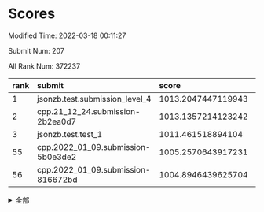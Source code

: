 # Scores

Modified Time: 2022-03-18 00:11:27

Submit Num: 207

All Rank Num: 372237

| rank |               submit               |       score        |       sigma        | pk_num |
| :--- | :--------------------------------- | :----------------- | :----------------- | :----- |
| 1    | jsonzb.test.submission_level_4     | 1013.2047447119943 | 0.819072767739984  | 7195   |
| 2    | cpp.21_12_24.submission-2b2ea0d7   | 1013.1357214123242 | 0.8072228482673204 | 7193   |
| 3    | jsonzb.test.test_1                 | 1011.461518894104  | 0.7954174622418465 | 7193   |
| 55   | cpp.2022_01_09.submission-5b0e3de2 | 1005.2570643917231 | 0.7248233935147409 | 7197   |
| 56   | cpp.2022_01_09.submission-816672bd | 1004.8946439625704 | 0.7087072232470608 | 7190   |


<details>
<summary>全部</summary>

| rank |                 submit                 |       score        |       sigma        | pk_num |
| :--- | :------------------------------------- | :----------------- | :----------------- | :----- |
| 1    | jsonzb.test.submission_level_4         | 1013.2047447119943 | 0.819072767739984  | 7195   |
| 2    | cpp.21_12_24.submission-2b2ea0d7       | 1013.1357214123242 | 0.8072228482673204 | 7193   |
| 3    | jsonzb.test.test_1                     | 1011.461518894104  | 0.7954174622418465 | 7193   |
| 4    | gobigger.level_3.submission_level_3_38 | 1011.3250096177213 | 0.7544268708252398 | 7190   |
| 5    | gobigger.level_3.submission_level_3_42 | 1011.1757254906813 | 0.7710438270876663 | 7197   |
| 6    | gobigger.level_3.submission_level_3_43 | 1011.0835825236712 | 0.7618843298542771 | 7194   |
| 7    | gobigger.level_3.submission_level_3_27 | 1011.0520869274378 | 0.7817328587186861 | 7194   |
| 8    | gobigger.level_3.submission_level_3_6  | 1011.0129883416304 | 0.7889508687793019 | 7188   |
| 9    | gobigger.level_3.submission_level_3_20 | 1010.97318934567   | 0.750634509586351  | 7190   |
| 10   | gobigger.level_3.submission_level_3_31 | 1010.9377675219176 | 0.7682688174196559 | 7198   |
| 11   | gobigger.level_3.submission_level_3_9  | 1010.9292912814875 | 0.7700423907048952 | 7194   |
| 12   | gobigger.level_3.submission_level_3_28 | 1010.9248904245148 | 0.7502416374342052 | 7195   |
| 13   | gobigger.level_3.submission_level_3_32 | 1010.8633734570789 | 0.7550058900493872 | 7192   |
| 14   | gobigger.level_3.submission_level_3_33 | 1010.7329370647612 | 0.7506785987888308 | 7195   |
| 15   | gobigger.level_3.submission_level_3_44 | 1010.7231139395135 | 0.7543912418174429 | 7195   |
| 16   | gobigger.level_3.submission_level_3_17 | 1010.6602795360976 | 0.7535997968430647 | 7197   |
| 17   | gobigger.level_3.submission_level_3_25 | 1010.6272947857092 | 0.7743267520392962 | 7196   |
| 18   | gobigger.level_3.submission_level_3_41 | 1010.6005200142162 | 0.7594167714148798 | 7190   |
| 19   | gobigger.level_3.submission_level_3_34 | 1010.5758984677292 | 0.7907410120728041 | 7194   |
| 20   | gobigger.level_3.submission_level_3_35 | 1010.5616562481293 | 0.7604235844027152 | 7196   |
| 21   | gobigger.level_3.submission_level_3_37 | 1010.5533252741858 | 0.7656130217472897 | 7196   |
| 22   | gobigger.level_3.submission_level_3_3  | 1010.5401310626326 | 0.7686385922063135 | 7192   |
| 23   | gobigger.level_3.submission_level_3_26 | 1010.5271508796784 | 0.7519961933561381 | 7196   |
| 24   | gobigger.level_3.submission_level_3_2  | 1010.5215171867538 | 0.7500981822181673 | 7191   |
| 25   | gobigger.level_3.submission_level_3_47 | 1010.4830833793945 | 0.7659029268768103 | 7193   |
| 26   | gobigger.level_3.submission_level_3_36 | 1010.4645761207714 | 0.7559834020960353 | 7193   |
| 27   | gobigger.level_3.submission_level_3_49 | 1010.4280658671241 | 0.7451475371336754 | 7197   |
| 28   | gobigger.level_3.submission_level_3_30 | 1010.4159980628455 | 0.749516636899667  | 7191   |
| 29   | gobigger.level_3.submission_level_3_16 | 1010.3900187863148 | 0.7519566627592758 | 7193   |
| 30   | gobigger.level_3.submission_level_3_45 | 1010.3553650022585 | 0.7470659782216917 | 7195   |
| 31   | gobigger.level_3.submission_level_3_40 | 1010.3460767850055 | 0.7741778499690913 | 7193   |
| 32   | gobigger.level_3.submission_level_3_29 | 1010.341195959928  | 0.7371201468182763 | 7193   |
| 33   | gobigger.level_3.submission_level_3_5  | 1010.3367998298944 | 0.7514950886319313 | 7191   |
| 34   | gobigger.level_3.submission_level_3_24 | 1010.2580819322174 | 0.7498991267928697 | 7197   |
| 35   | gobigger.level_3.submission_level_3_39 | 1010.1010871270861 | 0.763155944032526  | 7192   |
| 36   | gobigger.level_3.submission_level_3_22 | 1010.0248589705625 | 0.7555820773932072 | 7192   |
| 37   | gobigger.level_3.submission_level_3_12 | 1009.928360709466  | 0.746330575352006  | 7193   |
| 38   | gobigger.level_3.submission_level_3_11 | 1009.8172679841507 | 0.7460484698651716 | 7192   |
| 39   | gobigger.level_3.submission_level_3_13 | 1009.7977034974019 | 0.7426598222536205 | 7196   |
| 40   | gobigger.level_3.submission_level_3_0  | 1009.7760619550884 | 0.7747814866532986 | 7197   |
| 41   | gobigger.level_3.submission_level_3_14 | 1009.7554191852736 | 0.7655057500348965 | 7192   |
| 42   | gobigger.level_3.submission_level_3_19 | 1009.7369704958296 | 0.7490716679355095 | 7195   |
| 43   | gobigger.level_3.submission_level_3_1  | 1009.6796033618817 | 0.7644611501669818 | 7189   |
| 44   | gobigger.level_3.submission_level_3_10 | 1009.6379957797005 | 0.7640481773724751 | 7194   |
| 45   | gobigger.level_3.submission_level_3_23 | 1009.4070025645644 | 0.7461739047596151 | 7195   |
| 46   | gobigger.level_3.submission_level_3_21 | 1009.3028361872674 | 0.756456153584821  | 7189   |
| 47   | gobigger.level_3.submission_level_3_15 | 1009.2112778498401 | 0.7379356665803878 | 7194   |
| 48   | gobigger.level_3.submission_level_3_48 | 1009.183168352781  | 0.7513120044102393 | 7198   |
| 49   | gobigger.level_3.submission_level_3_4  | 1009.0561250128623 | 0.7790025339857184 | 7191   |
| 50   | gobigger.level_3.submission_level_3_18 | 1009.0502096093139 | 0.7470115199370196 | 7190   |
| 51   | gobigger.level_3.submission_level_3_7  | 1008.9267354855843 | 0.7444754204836452 | 7196   |
| 52   | gobigger.level_3.submission_level_3_46 | 1008.4580221202817 | 0.747476485867499  | 7196   |
| 53   | gobigger.level_3.submission_level_3_8  | 1008.1637933871694 | 0.7320458493138    | 7194   |
| 54   | gobigger.level_1.submission_level_1_28 | 1005.2609153347712 | 0.7212173456790667 | 7198   |
| 55   | cpp.2022_01_09.submission-5b0e3de2     | 1005.2570643917231 | 0.7248233935147409 | 7197   |
| 56   | cpp.2022_01_09.submission-816672bd     | 1004.8946439625704 | 0.7087072232470608 | 7190   |
| 57   | gobigger.level_1.submission_level_1_20 | 1004.7753071382888 | 0.7179953423709542 | 7194   |
| 58   | gobigger.level_1.submission_level_1_27 | 1004.6695812766787 | 0.7164272049204614 | 7196   |
| 59   | gobigger.level_1.submission_level_1_38 | 1004.515760581909  | 0.7227530885901468 | 7190   |
| 60   | gobigger.level_1.submission_level_1_39 | 1004.5133606127313 | 0.7298294374182107 | 7184   |
| 61   | gobigger.level_1.submission_level_1_43 | 1004.2230154299347 | 0.7259484835027916 | 7194   |
| 62   | gobigger.level_1.submission_level_1_34 | 1004.0920129460405 | 0.7218302922226292 | 7189   |
| 63   | gobigger.level_1.submission_level_1_33 | 1004.0429331137057 | 0.7236538380253744 | 7194   |
| 64   | gobigger.level_1.submission_level_1_11 | 1004.0235984482503 | 0.7244728182355255 | 7196   |
| 65   | gobigger.level_1.submission_level_1_0  | 1003.9633234118912 | 0.7104760569224998 | 7195   |
| 66   | gobigger.level_1.submission_level_1_36 | 1003.9161412916302 | 0.722514426393656  | 7197   |
| 67   | gobigger.level_1.submission_level_1_26 | 1003.7677177476784 | 0.7177467621095596 | 7194   |
| 68   | gobigger.level_1.submission_level_1_6  | 1003.654382325285  | 0.7301812035394613 | 7189   |
| 69   | gobigger.level_1.submission_level_1_1  | 1003.5301349019544 | 0.7187610261759378 | 7197   |
| 70   | gobigger.level_1.submission_level_1_8  | 1003.5267297884004 | 0.7236064117764761 | 7196   |
| 71   | gobigger.level_1.submission_level_1_13 | 1003.5101278930637 | 0.7070294110711799 | 7193   |
| 72   | gobigger.level_1.submission_level_1_49 | 1003.4851073440583 | 0.7236706053023503 | 7192   |
| 73   | gobigger.level_1.submission_level_1_3  | 1003.4850016186952 | 0.71531589777783   | 7194   |
| 74   | gobigger.level_1.submission_level_1_12 | 1003.4348127173846 | 0.7020674746276018 | 7190   |
| 75   | gobigger.level_1.submission_level_1_44 | 1003.4083760185347 | 0.7160036929945182 | 7195   |
| 76   | gobigger.level_1.submission_level_1_42 | 1003.3425286981652 | 0.7214757632094854 | 7194   |
| 77   | gobigger.level_1.submission_level_1_46 | 1003.3404118085284 | 0.7162441977193474 | 7191   |
| 78   | gobigger.level_1.submission_level_1_32 | 1003.3022440093393 | 0.7113226520903654 | 7189   |
| 79   | gobigger.level_1.submission_level_1_9  | 1003.1761653581863 | 0.7142988108923672 | 7189   |
| 80   | gobigger.level_1.submission_level_1_29 | 1003.1181104598642 | 0.7166429959079004 | 7194   |
| 81   | gobigger.level_1.submission_level_1_47 | 1003.1042733826422 | 0.7108435033522421 | 7192   |
| 82   | gobigger.level_1.submission_level_1_35 | 1003.1028757187217 | 0.7199967528744075 | 7193   |
| 83   | gobigger.level_1.submission_level_1_16 | 1003.0745583065784 | 0.7128349748496149 | 7196   |
| 84   | gobigger.level_1.submission_level_1_31 | 1003.0653928797938 | 0.7149096185299003 | 7193   |
| 85   | gobigger.level_1.submission_level_1_25 | 1003.0370189037739 | 0.7362464083793648 | 7196   |
| 86   | gobigger.level_1.submission_level_1_14 | 1003.0308835904127 | 0.7227795753647404 | 7198   |
| 87   | gobigger.level_1.submission_level_1_19 | 1003.0093824287126 | 0.7160974811972188 | 7194   |
| 88   | gobigger.level_1.submission_level_1_2  | 1003.0082886000387 | 0.7221051808188489 | 7193   |
| 89   | gobigger.level_1.submission_level_1_37 | 1003.0055184829425 | 0.7254970397330066 | 7195   |
| 90   | gobigger.level_1.submission_level_1_23 | 1002.9278631151477 | 0.7154178544559089 | 7191   |
| 91   | gobigger.level_1.submission_level_1_30 | 1002.9276315317718 | 0.7178892311829255 | 7189   |
| 92   | gobigger.level_1.submission_level_1_17 | 1002.8877592531767 | 0.7147429779611343 | 7195   |
| 93   | gobigger.level_1.submission_level_1_48 | 1002.8382293516895 | 0.7110109837184425 | 7192   |
| 94   | gobigger.level_1.submission_level_1_40 | 1002.7945260781357 | 0.7161465083128485 | 7194   |
| 95   | gobigger.level_1.submission_level_1_15 | 1002.6127166429965 | 0.7067774354713456 | 7195   |
| 96   | gobigger.level_1.submission_level_1_18 | 1002.5490050637682 | 0.7094364818959367 | 7194   |
| 97   | gobigger.level_1.submission_level_1_24 | 1002.4098823054433 | 0.7229913200530974 | 7191   |
| 98   | gobigger.level_1.submission_level_1_4  | 1002.3881151478054 | 0.7093684908687301 | 7191   |
| 99   | gobigger.level_1.submission_level_1_7  | 1002.2644127738097 | 0.7156956102534401 | 7193   |
| 100  | gobigger.level_1.submission_level_1_45 | 1002.1511779670141 | 0.7130330193184495 | 7193   |
| 101  | gobigger.level_1.submission_level_1_22 | 1002.1277501559374 | 0.7163566018731449 | 7194   |
| 102  | gobigger.level_1.submission_level_1_10 | 1002.124778161206  | 0.7216900438797693 | 7192   |
| 103  | gobigger.level_1.submission_level_1_5  | 1002.0770125227912 | 0.7140213713696865 | 7195   |
| 104  | gobigger.level_1.submission_level_1_21 | 1002.030813751986  | 0.7114161277522593 | 7189   |
| 105  | gobigger.level_1.submission_level_1_41 | 1001.6513075785845 | 0.716439961410535  | 7190   |
| 106  | gobigger.random.submission_random_4    | 997.3023733861475  | 0.7016429190091572 | 7191   |
| 107  | gobigger.random.submission_random_43   | 997.0739433658467  | 0.7238905027031235 | 7191   |
| 108  | gobigger.random.submission_random_49   | 997.0355542465172  | 0.719474388833014  | 7195   |
| 109  | gobigger.random.submission_random_24   | 996.9948658167223  | 0.7105247612208677 | 7196   |
| 110  | gobigger.random.submission_random_33   | 996.8019194998491  | 0.7192873339520988 | 7192   |
| 111  | gobigger.random.submission_random_2    | 996.4537053377882  | 0.7084837519176523 | 7189   |
| 112  | gobigger.random.submission_random_3    | 996.3989426761588  | 0.716418754739827  | 7197   |
| 113  | gobigger.random.submission_random_47   | 996.3831547778409  | 0.7036032295074494 | 7196   |
| 114  | gobigger.random.submission_random_44   | 996.3829525503298  | 0.7162609770481154 | 7191   |
| 115  | gobigger.random.submission_random_42   | 996.3805894358055  | 0.7017061100242366 | 7190   |
| 116  | gobigger.random.submission_random_17   | 996.3613790804075  | 0.7142361603996775 | 7191   |
| 117  | gobigger.random.submission_random_0    | 996.3599886411021  | 0.7079434565260024 | 7192   |
| 118  | gobigger.random.submission_random_46   | 996.3285960558803  | 0.715161138978582  | 7192   |
| 119  | gobigger.random.submission_random_7    | 996.2882148017715  | 0.7121693229398895 | 7188   |
| 120  | gobigger.random.submission_random_39   | 996.2842751603623  | 0.7081892421444641 | 7194   |
| 121  | gobigger.random.submission_random_27   | 996.2808750171087  | 0.710010624757118  | 7195   |
| 122  | gobigger.random.submission_random_12   | 996.2679275543314  | 0.7292855518294517 | 7197   |
| 123  | gobigger.random.submission_random_6    | 996.2540425405149  | 0.7015884434575588 | 7192   |
| 124  | gobigger.random.submission_random_41   | 996.23949497421    | 0.7279296420086119 | 7191   |
| 125  | gobigger.random.submission_random_19   | 996.2315342209259  | 0.7153160662109698 | 7192   |
| 126  | gobigger.random.submission_random_9    | 996.1405056833659  | 0.7132215089672047 | 7195   |
| 127  | gobigger.random.submission_random_21   | 996.0867325360472  | 0.7076760706006091 | 7187   |
| 128  | gobigger.random.submission_random_26   | 996.0815961561167  | 0.7126579074729582 | 7196   |
| 129  | gobigger.random.submission_random_37   | 996.0505440825149  | 0.7003829551526474 | 7192   |
| 130  | gobigger.random.submission_random_28   | 996.0347783509092  | 0.712778239605805  | 7190   |
| 131  | gobigger.random.submission_random_45   | 996.0257134771209  | 0.704397527242082  | 7191   |
| 132  | gobigger.random.submission_random_10   | 996.0162629815728  | 0.7017461287334713 | 7192   |
| 133  | gobigger.random.submission_random_22   | 995.917563589662   | 0.7144289654421502 | 7193   |
| 134  | gobigger.random.submission_random_14   | 995.8890399153777  | 0.7164331714245362 | 7196   |
| 135  | gobigger.random.submission_random_11   | 995.8510059651205  | 0.7146022441505919 | 7196   |
| 136  | gobigger.random.submission_random_29   | 995.8300000949337  | 0.7011396097571279 | 7195   |
| 137  | gobigger.random.submission_random_1    | 995.7959290540632  | 0.7075687404682596 | 7192   |
| 138  | gobigger.random.submission_random_31   | 995.7631157556442  | 0.7248215050921001 | 7192   |
| 139  | gobigger.random.submission_random_16   | 995.746168957228   | 0.7279903932290452 | 7195   |
| 140  | gobigger.random.submission_random_15   | 995.7320807005374  | 0.7120724531293054 | 7195   |
| 141  | gobigger.random.submission_random_38   | 995.6636558831291  | 0.7133109459980473 | 7188   |
| 142  | gobigger.random.submission_random_5    | 995.6574604295788  | 0.7055706006527086 | 7192   |
| 143  | gobigger.random.submission_random_48   | 995.6523133037961  | 0.720369540355383  | 7196   |
| 144  | gobigger.random.submission_random_23   | 995.570594754898   | 0.7019347397686648 | 7193   |
| 145  | gobigger.random.submission_random_32   | 995.4735241296033  | 0.7067734283200259 | 7192   |
| 146  | gobigger.random.submission_random_20   | 995.4663749816862  | 0.7205852715347557 | 7191   |
| 147  | gobigger.random.submission_random_18   | 995.4309388927461  | 0.7049194023286426 | 7194   |
| 148  | gobigger.random.submission_random_34   | 995.3716365681862  | 0.7207604000521123 | 7194   |
| 149  | gobigger.random.submission_random_30   | 995.2359878252084  | 0.7048417786020614 | 7192   |
| 150  | gobigger.random.submission_random_25   | 995.2136030995637  | 0.7127206891847753 | 7192   |
| 151  | gobigger.random.submission_random_13   | 995.0814551073589  | 0.7090533689350104 | 7190   |
| 152  | gobigger.random.submission_random_8    | 995.0157887725692  | 0.7141868073223057 | 7189   |
| 153  | gobigger.random.submission_random_35   | 994.9442979654589  | 0.7136737722885435 | 7197   |
| 154  | gobigger.random.submission_random_36   | 994.8531823452444  | 0.7211003344217655 | 7188   |
| 155  | gobigger.level_2.submission_level_2_22 | 994.5002459332214  | 0.7331582754575273 | 7188   |
| 156  | gobigger.random.submission_random_40   | 994.3075887719357  | 0.7317011376982903 | 7192   |
| 157  | gobigger.level_2.submission_level_2_32 | 993.9613844972199  | 0.7312459624820807 | 7192   |
| 158  | gobigger.level_2.submission_level_2_41 | 993.9507088779885  | 0.7199520313323188 | 7193   |
| 159  | gobigger.level_2.submission_level_2_18 | 993.5676419374007  | 0.7339543399205309 | 7195   |
| 160  | gobigger.level_2.submission_level_2_12 | 993.5616413164265  | 0.7321888319205466 | 7190   |
| 161  | gobigger.level_2.submission_level_2_42 | 993.3209422198614  | 0.7260798219344289 | 7197   |
| 162  | gobigger.level_2.submission_level_2_43 | 993.2361011771541  | 0.7525404787201047 | 7190   |
| 163  | gobigger.level_2.submission_level_2_20 | 993.0801764615018  | 0.7548412519044019 | 7193   |
| 164  | gobigger.level_2.submission_level_2_44 | 992.924812186728   | 0.7525426445605435 | 7193   |
| 165  | gobigger.level_2.submission_level_2_45 | 992.914521072274   | 0.7427172170374422 | 7197   |
| 166  | gobigger.level_2.submission_level_2_4  | 992.9128845122773  | 0.7405143443972714 | 7193   |
| 167  | gobigger.level_2.submission_level_2_27 | 992.8423549504209  | 0.7480403785306377 | 7192   |
| 168  | gobigger.level_2.submission_level_2_46 | 992.7971157050736  | 0.7540552217213916 | 7192   |
| 169  | gobigger.level_2.submission_level_2_0  | 992.6869915767627  | 0.7484192337000549 | 7195   |
| 170  | gobigger.level_2.submission_level_2_48 | 992.6117010527009  | 0.741956980504733  | 7194   |
| 171  | gobigger.level_2.submission_level_2_10 | 992.6115509720128  | 0.7447379068536666 | 7195   |
| 172  | gobigger.level_2.submission_level_2_35 | 992.5029760277747  | 0.748992151283088  | 7190   |
| 173  | gobigger.level_2.submission_level_2_24 | 992.3669545027715  | 0.7605310043097901 | 7192   |
| 174  | gobigger.level_2.submission_level_2_14 | 992.2886898322869  | 0.7458500587754289 | 7191   |
| 175  | gobigger.level_2.submission_level_2_9  | 992.2345214704625  | 0.7490812572062647 | 7199   |
| 176  | gobigger.level_2.submission_level_2_49 | 992.0882988757992  | 0.7465257088440812 | 7193   |
| 177  | gobigger.level_2.submission_level_2_19 | 991.921317537818   | 0.7517935651552651 | 7192   |
| 178  | gobigger.level_2.submission_level_2_5  | 991.8152504397898  | 0.7391699793901964 | 7193   |
| 179  | gobigger.level_2.submission_level_2_11 | 991.7679014637562  | 0.7634403211576127 | 7195   |
| 180  | gobigger.level_2.submission_level_2_2  | 991.7515721476875  | 0.7455956872483538 | 7197   |
| 181  | gobigger.level_2.submission_level_2_37 | 991.7281276088619  | 0.747445401628267  | 7189   |
| 182  | gobigger.level_2.submission_level_2_3  | 991.7107808400372  | 0.7392881519758182 | 7193   |
| 183  | gobigger.level_2.submission_level_2_31 | 991.7038986632896  | 0.751347801314395  | 7196   |
| 184  | gobigger.level_2.submission_level_2_39 | 991.6929709277296  | 0.748229916370296  | 7192   |
| 185  | gobigger.level_2.submission_level_2_28 | 991.6036256404644  | 0.7311525947597126 | 7190   |
| 186  | gobigger.level_2.submission_level_2_16 | 991.5880329874694  | 0.7631237632885763 | 7193   |
| 187  | gobigger.level_2.submission_level_2_21 | 991.5544402980539  | 0.7750167069379574 | 7199   |
| 188  | gobigger.level_2.submission_level_2_29 | 991.544481147652   | 0.7511670007373947 | 7193   |
| 189  | gobigger.level_2.submission_level_2_6  | 991.5415048123298  | 0.7577385857058367 | 7195   |
| 190  | gobigger.level_2.submission_level_2_17 | 991.5295908703816  | 0.7556228218108592 | 7190   |
| 191  | gobigger.level_2.submission_level_2_15 | 991.5117064270305  | 0.7495742802795649 | 7194   |
| 192  | gobigger.level_2.submission_level_2_30 | 991.4475274723322  | 0.7497989695666648 | 7193   |
| 193  | gobigger.level_2.submission_level_2_33 | 991.3189869212679  | 0.7623367604541849 | 7196   |
| 194  | gobigger.level_2.submission_level_2_36 | 991.2569356510218  | 0.7515858134317369 | 7195   |
| 195  | gobigger.level_2.submission_level_2_38 | 991.2084698997104  | 0.7445417199581539 | 7187   |
| 196  | gobigger.level_2.submission_level_2_40 | 991.1996226696064  | 0.763174919740836  | 7195   |
| 197  | gobigger.level_2.submission_level_2_8  | 991.0979034851979  | 0.7516337466977489 | 7186   |
| 198  | gobigger.level_2.submission_level_2_1  | 991.036031935846   | 0.7533464824825947 | 7190   |
| 199  | gobigger.level_2.submission_level_2_13 | 990.9958809766568  | 0.7620743729577047 | 7191   |
| 200  | gobigger.level_2.submission_level_2_23 | 990.8286232211861  | 0.7391515332253307 | 7196   |
| 201  | gobigger.level_2.submission_level_2_34 | 990.6225054810492  | 0.775852984100887  | 7188   |
| 202  | gobigger.level_2.submission_level_2_47 | 990.5380830783384  | 0.7458741555332848 | 7193   |
| 203  | gobigger.level_2.submission_level_2_26 | 990.4951417771317  | 0.770022296711455  | 7190   |
| 204  | gobigger.level_2.submission_level_2_7  | 989.8527954998069  | 0.7752299122341866 | 7191   |
| 205  | gobigger.level_2.submission_level_2_25 | 989.7124698001028  | 0.7688179032319465 | 7187   |
| 206  | gobigger.none.submission_none_0        | 977.0940472014648  | 1.3110096859495306 | 7196   |
| 207  | gobigger.none.submission_none_1        | 975.4105058110956  | 1.4689804605753278 | 7192   |

</details>